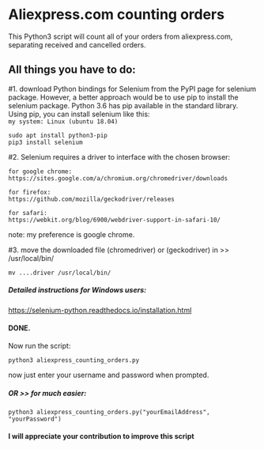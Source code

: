 # Aliexpress.com counting orders
This Python3 script will count all of your orders from aliexpress.com, separating received and cancelled orders.


## All things you have to do:
#1. download Python bindings for Selenium from the PyPI page for selenium package. However, a better approach would be to use pip to install the selenium package. Python 3.6 has pip available in the standard library. Using pip, you can install selenium like this:   
`my system: Linux (ubuntu 18.04)`

    sudo apt install python3-pip
    pip3 install selenium

#2. Selenium requires a driver to interface with the chosen browser:

	for google chrome:
	https://sites.google.com/a/chromium.org/chromedriver/downloads

	for firefox:
	https://github.com/mozilla/geckodriver/releases

	for safari:
	https://webkit.org/blog/6900/webdriver-support-in-safari-10/

note: my preference is google chrome.

#3. move the downloaded file (chromedriver) or (geckodriver) in >> /usr/local/bin/

	mv ....driver /usr/local/bin/

##### Detailed instructions for Windows users:
https://selenium-python.readthedocs.io/installation.html



#### DONE.

Now run the script:

	python3 aliexpress_counting_orders.py

now just enter your username and password when prompted.

##### OR >> for much easier:

	python3 aliexpress_counting_orders.py("yourEmailAddress", "yourPassword")
	

#### I will appreciate your contribution to improve this script

